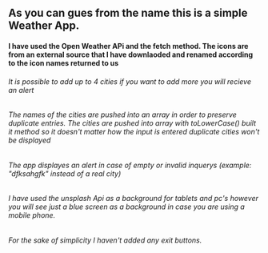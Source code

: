 ## As you can gues from the name this is a simple Weather App.
#### I have used the Open Weather APi and the fetch method. The icons are from an external source that I have downlaoded and renamed according to the icon names returned to us

###### It is possible to add up to 4 cities if you want to add more you will recieve an alert
###### The names of the cities are pushed into an array in order to preserve duplicate entries. The cities are pushed into array with toLowerCase() built it method so it doesn't matter how the input is entered duplicate cities won't be displayed
###### The app displayes an alert in case of empty or invalid inquerys (example: "dfksahgfk" instead of a real city)
###### I have used the unsplash Api as a background for tablets and pc's however you will see just a blue screen as a background in case you are using a mobile phone.

###### For the sake of simplicity I haven't added any exit buttons.

